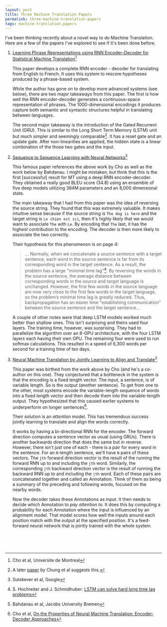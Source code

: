 ```yaml
---
layout: post
title: Three Machine Translation Papers
permalink: three-machine-translation-papers
tags: machine-translation,papers
---
```


I've been thinking recently about a novel way to do Machine Translation. Here are a few of the papers I've explored to see if it's been done before.

1. [Learning Phrase Representations using RNN Encoder–Decoder for Statistical Machine Translation](http://arxiv.org/pdf/1406.1078v3.pdf)[^1]

   This paper develops a complete RNN encoder - decoder for translating from English to French. It uses this system to rescore hypotheses produced by a phrase-based system.

   While the author has gone on to develop more advanced systems (see below), there are two major takeaways from this paper. The first is how well the RNN encoder-decoder generates a continuous-space representation of phrases. The 1000-dimensional encodings it produces capture both semantic and syntactic structures helpful in translating between languages.

   The second major takeaway is the introduction of the Gated Recurrent Unit (GRU). This is similar to the Long Short Term Memory (LSTM) unit but much simpler and seemingly comparable[^2]. It has a reset gate and an update gate. After non-linearities are applied, the hidden state is a linear combination of the those two gates and the input.

2. [Sequence to Sequence Learning with Neural Networks](http://papers.nips.cc/paper/5346-sequence-to-sequence-learning-with-neural-networks.pdf)[^3]

   This famous paper references the above work by Cho as well as the work below by Bahdanau. I might be mistaken, but think that this is the first [successful] result for MT using a deep RNN encoder-decoder. They obtained a really good BLEU score (34.8) using an ensemble of five deep models utilizing 384M parameters and an 8,000 dimensional state.

   The main takeaway that I had from this paper was the idea of reversing the source string. They found that this was extremely valuable. It makes intuitive sense because if the source string is ```The dog is here``` and the target string is ```Le chien est ici```, then it's highly likely that we would want to associate ```The``` with ```Le```. By encoding that ```The``` last, it has the highest contribution to the encoding. The decoder is then more likely to associate the two correctly.

   Their hypothesis for this phenomenon is on page 4:

   >... Normally, when we concatenate a source sentence with a target sentence, each word in the source sentence is far from its corresponding word in the target sentence. As a result, the problem has a large "minimal time lag"[^4]. By reversing the words in the source sentence, the average distance between corresponding words in the source and target language is unchanged. However, the first few words in the source language are now very close to the first few words in the target language, so the problem’s minimal time lag is greatly reduced. Thus, backpropagation has an easier time "establishing communication" between the source sentence and the target sentence...

   A couple of other notes were that deep LSTM models worked much better than shallow ones. This isn't surprising and theirs used four layers. The training time, however, was surprising. They had to parallelize the algorithm over an 8-GPU architecture, with the four LSTM layers each having their own GPU. The remaining four were used to run softmax calculations. This resulted in a speed of 6,300 words per second for a training time of ten days.

3. [Neural Machine Translation by Jointly Learning to Align and Translate](http://arxiv.org/abs/1409.0473)[^5]

   This paper was birthed from the work above by Cho (and he's a co-author on this one). They conjectured that a bottleneck in the system is that the encoding is a fixed length vector. The input, a sentence, is of variable length. So is the output (another sentence). To get from one to the other, most systems encode the variable-length sequence of words into a fixed length vector and then decode them into the variable-length output. They hypothesized that this caused earlier systems to underperform on longer sentences[^6].

   Their solution is an *attention* model. This has tremendous success jointly learning to translate and align the words correctly.

   It works by having a bi-directional RNN for the encoder. The forward direction computes a sentence vector as usual (using GRUs). There is another backwards direction that does the same but in reverse. However, there isn't just one of each - there is a pair for every word in the sentence. For an `N`-length sentence, we'll have `N` pairs of these vectors. The `jth` forward direction vector is the result of the running the forward RNN up to and including the `jth` word. Similarly, the corresponding `jth` backward direction vector is the result of running the backward RNN up to and including the `jth` word. Each of these pairs are concatenated together and called an Annotation. Think of them as being a summary of the preceding and following words, focused on the nearby words.

   Now the decoder takes these Annotations as input. It then needs to decide which Annotation to *pay attention to*. It does this by computing a probability for each Annotation where the input is influenced by an alignment model. That model scores how well the inputs around each position match with the output at the specified position. It's a feed-forward neural network that is jointly trained with the whole system.

<br><br><br>

[^1]: Cho et al, Universite de Montreal
[^2]: A later [paper](http://arxiv.org/abs/1412.3555) by Chung et al suggests this.
[^3]: Sutskever et al, Google
[^4]: S. Hochreiter and J. Schmidhuber: [LSTM can solve hard long time lag problems](http://papers.nips.cc/paper/1215-lstm-can-solve-hard-long-time-lag-problems.pdf)
[^5]: Bahdanau et al, Jacobs University Bremen
[^6]: Cho et al, [On the Properties of Neural Machine Translation: Encoder-Decoder Approaches](http://arxiv.org/abs/1409.1259)
